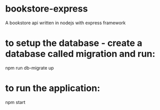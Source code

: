 # bookstore-express
A bookstore api written in nodejs with express framework

# to setup the database - create a database called migration and run:
npm run db-migrate up

# to run the application:
npm start